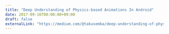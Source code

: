 ```yaml
---
title: "Deep Understanding of Physics-based Animations In Android"
date: 2017-09-16T00:00:00+09:00
draft: false
externalLink: "https://medium.com/@takusemba/deep-understanding-of-physics-based-animations-in-android-ff3b70ca5c7c"
---
```

